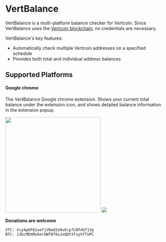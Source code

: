 # VertBalance

VertBalance is a multi-platform balance checker for Vertcoin.
Since VertBalance uses the [Vertcoin blockchain](http://explorer.vertcoin.org),
no credentials are necessary.

VertBalance's key features:

* Automatically check multiple Vertcoin addresses on a specified schedule
* Provides both total and individual address balances

## Supported Platforms

#### Google chrome

The VertBalance Google chrome extension. Shows your current total balance under
the extension icon, and shows detailed balance information in the extension
popup.

<img src="http://i.imgur.com/XX9JUhwl.png" height="300">
<img src="http://i.imgur.com/8wJ5gBOl.png">

**Donations are welcome**

    VTC: Vcy4p6F61uefjVNad2o9vEcp7LNfdGfjVp
    BTC: 13bcMDXMv6erGWT8T8sJeQDY3fsyXfToPC
